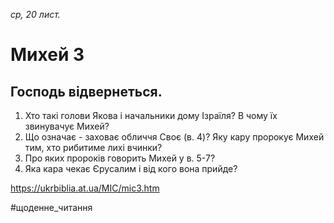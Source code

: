 
_ср, 20 лист._

# Михей 3

## Господь відвернеться.
1. Хто такі голови Якова і начальники дому Ізраїля? В чому їх звинувачує Михей?
2. Що означає - заховає обличчя Своє (в. 4)? Яку кару пророкує Михей тим, хто рибитиме лихі вчинки?
3. Про яких пророків говорить Михей у в. 5-7?
4. Яка кара чекає Єрусалим і від кого вона прийде?

https://ukrbiblia.at.ua/MIC/mic3.htm 

#щоденне_читання
